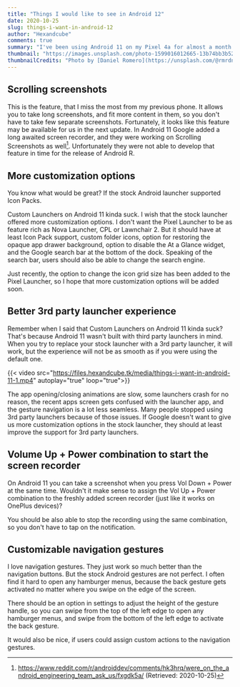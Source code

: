 ```yaml
---
title: "Things I would like to see in Android 12"
date: 2020-10-25
slug: things-i-want-in-android-12
author: "Hexandcube"
comments: true
summary: "I've been using Android 11 on my Pixel 4a for almost a month now, and I love it. But it's definitely not perfect. While Android is a pretty mature OS right now, there are still few things that I think should be added in future versions of Google's mobile operating system."
thumbnail: "https://images.unsplash.com/photo-1599016012665-13b74bb3b528?ixid=MXwxMjA3fDB8MHxwaG90by1wYWdlfHx8fGVufDB8fHw%3D&ixlib=rb-1.2.1&auto=format&fit=crop&w=1493&q=80"
thumbnailCredits: "Photo by [Daniel Romero](https://unsplash.com/@rmrdnl)"
---
```


## Scrolling screenshots

This is the feature, that I miss the most from my previous phone. It allows you to take long screenshots, and fit more content in them, so you don't have to take few separate screenshots. Fortunately, it looks like this feature may be available for us in the next update. In Android 11 Google added a long awaited screen recorder, and they were working on Scrolling Screenshots as well[^1]. Unfortunately they were not able to develop that feature in time for the release of Android R.

## More customization options
You know what would be great? If the stock Android launcher supported Icon Packs.

Custom Launchers on Android 11 kinda suck. I wish that the stock launcher offered more customization options. I don't want the Pixel Launcher to be as feature rich as Nova Launcher, CPL or Lawnchair 2. But it should have at least Icon Pack support, custom folder icons, option for restoring the opaque app drawer background, option to disable the At a Glance widget, and the Google search bar at the bottom of the dock. Speaking of the search bar, users should also be able to change the search engine.

Just recently, the option to change the icon grid size has been added to the Pixel Launcher, so I hope that more customization options will be added soon.

## Better 3rd party launcher experience
Remember when I said that Custom Launchers on Android 11 kinda suck? That's because Android 11 wasn't built with third party launchers in mind. When you try to replace your stock launcher with a 3rd party launcher, it will work, but the experience will not be as smooth as if you were using the default one. 


{{< video src="https://files.hexandcube.tk/media/things-i-want-in-android-11-1.mp4" autoplay="true" loop="true">}}

The app opening/closing animations are slow, some launchers crash for no reason, the recent apps screen gets confused with the launcher app, and the gesture navigation is a lot less seamless. Many people stopped using 3rd party launchers because of those issues. If Google doesn't want to give us more customization options in the stock launcher, they should at least improve the support for 3rd party launchers.

## Volume Up + Power combination to start the screen recorder
On Android 11 you can take a screenshot when you press Vol Down + Power at the same time. Wouldn't it make sense to assign the Vol Up + Power combination to the freshly added screen recorder (just like it works on OnePlus devices)?

You should be also able to stop the recording using the same combination, so you don't have to tap on the notification.

## Customizable navigation gestures
I love navigation gestures. They just work so much better than the navigation buttons. But the stock Android gestures are not perfect. I often find it hard to open any hamburger menus, because the back gesture gets activated no matter where you swipe on the edge of the screen. 

There should be an option in settings to adjust the height of the gesture handle, so you can swipe from the top of the left edge to open any hamburger menus, and swipe from the bottom of the left edge to activate the back gesture. 

It would also be nice, if users could assign custom actions to the navigation gestures.

[^1]: https://www.reddit.com/r/androiddev/comments/hk3hrq/were_on_the_android_engineering_team_ask_us/fxgdk5a/ (Retrieved: 2020-10-25)